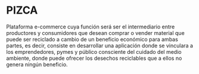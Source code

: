 # PIZCA 

Plataforma e-commerce cuya función será ser el intermediario entre productores y consumidores que desean comprar o vender material que puede ser reciclado a cambio de un beneficio económico para ambas partes, es decir, consiste en desarrollar una aplicación donde se vinculara a los emprendedores, pymes y público consciente del cuidado del medio ambiente, donde puede ofrecer los desechos reciclables que a ellos no genera ningún beneficio.

